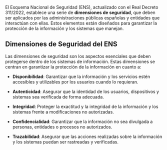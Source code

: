 El Esquema Nacional de Seguridad (ENS), actualizado con el Real Decreto 311/2022, establece una serie de **dimensiones de seguridad**, que deben ser aplicados por las administraciones públicas españolas y entidades que interactúan con ellas. Estos elementos están diseñados para garantizar la protección de la información y los sistemas que manejan.

## Dimensiones de Seguridad del ENS <!-- {docsify-ignore} -->

Las dimensiones de seguridad son los aspectos esenciales que deben protegerse dentro de los sistemas de información. Estas dimensiones se centran en garantizar la protección de la información en cuanto a:

- **Disponibilidad**: Garantizar que la información y los servicios estén accesibles y utilizables por los usuarios cuando lo requieran.
  
- **Autenticidad**: Asegurar que la identidad de los usuarios, dispositivos y sistemas sea verificada de forma adecuada.

- **Integridad**: Proteger la exactitud y la integridad de la información y los sistemas frente a modificaciones no autorizadas.

- **Confidencialidad**: Garantizar que la información no sea divulgada a personas, entidades o procesos no autorizados.

- **Trazabilidad**: Asegurar que las acciones realizadas sobre la información y los sistemas puedan ser rastreadas y verificadas.
